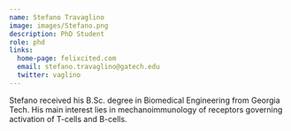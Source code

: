 ```yaml
---
name: Stefano Travaglino
image: images/Stefano.png
description: PhD Student
role: phd
links:
  home-page: felixcited.com
  email: stefano.travaglino@gatech.edu
  twitter: vaglino
---
```


Stefano received his B.Sc. degree in Biomedical Engineering from Georgia Tech. His main interest lies in mechanoimmunology of receptors governing activation of T-cells and B-cells.
